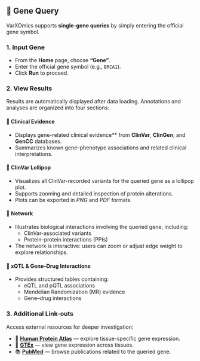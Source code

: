 ## 🔹 Gene Query

VarXOmics supports **single-gene queries** by simply entering the official gene symbol.

### 1. Input Gene  
- From the **Home** page, choose **“Gene”**.  
- Enter the official gene symbol (e.g., `BRCA1`).  
- Click **Run** to proceed.

### 2. View Results  
Results are automatically displayed after data loading. Annotations and analyses are organized into four sections:

#### 🧪 Clinical Evidence
- Displays gene-related clinical evidence** from **ClinVar**, **ClinGen**, and **GenCC** databases.  
- Summarizes known gene–phenotype associations and related clinical interpretations.

#### 🍭 ClinVar Lollipop
- Visualizes all ClinVar-recorded variants for the queried gene as a lollipop plot.  
- Supports zooming and detailed inspection of protein alterations.  
- Plots can be exported in _PNG_ and _PDF_ formats.

#### 🔗 Network
- Illustrates biological interactions involving the queried gene, including:
  - ClinVar-associated variants
  - Protein–protein interactions (PPIs)
- The network is interactive: users can zoom or adjust edge weight to explore relationships.

#### 💊 xQTL & Gene–Drug Interactions
- Provides structured tables containing:
  - eQTL and pQTL associations  
  - Mendelian Randomization (MR) evidence  
  - Gene–drug interactions

### 3. Additional Link-outs  
Access external resources for deeper investigation:
- 🧫 **[Human Protein Atlas](https://www.proteinatlas.org/)** — explore tissue-specific gene expression.  
- 🧬 **[GTEx](https://gtexportal.org/)** — view gene expression across tissues.  
- 📚 **[PubMed](https://pubmed.ncbi.nlm.nih.gov/)** — browse publications related to the queried gene.
